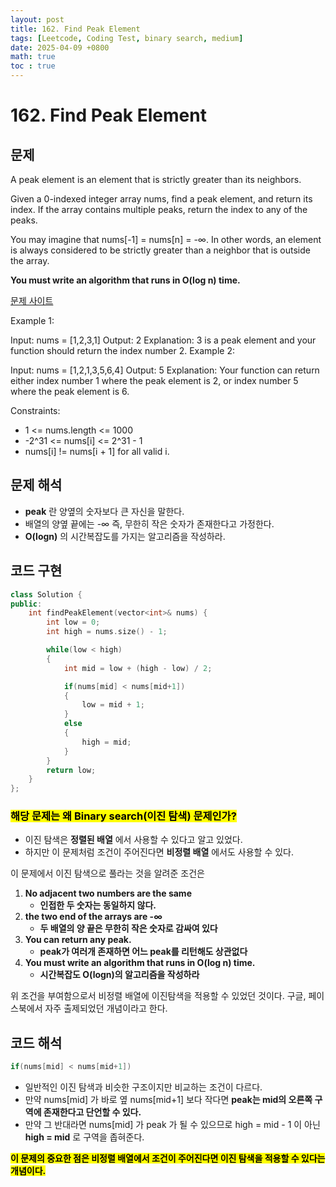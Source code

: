 ```yaml
---
layout: post
title: 162. Find Peak Element
tags: [Leetcode, Coding Test, binary search, medium]
date: 2025-04-09 +0800
math: true
toc : true
---
```



# 162. Find Peak Element



## 문제 

A peak element is an element that is strictly greater than its neighbors.

Given a 0-indexed integer array nums, find a peak element, and return its index. If the array contains multiple peaks, return the index to any of the peaks.

You may imagine that nums[-1] = nums[n] = -∞. In other words, an element is always considered to be strictly greater than a neighbor that is outside the array.

**You must write an algorithm that runs in O(log n) time.**

[문제 사이트](https://leetcode.com/problems/find-peak-element/description/?envType=study-plan-v2&envId=top-interview-150) 

Example 1:

Input: nums = [1,2,3,1]
Output: 2
Explanation: 3 is a peak element and your function should return the index number 2.
Example 2:

Input: nums = [1,2,1,3,5,6,4]
Output: 5
Explanation: Your function can return either index number 1 where the peak element is 2, or index number 5 where the peak element is 6.
 

Constraints:

- 1 <= nums.length <= 1000
- -2^31 <= nums[i] <= 2^31 - 1
- nums[i] != nums[i + 1] for all valid i.



## 문제 해석

- **peak** 란 양옆의 숫자보다 큰 자신을 말한다.
- 배열의 양옆 끝에는 -∞ 즉, 무한히 작은 숫자가 존재한다고 가정한다.
- **O(logn)** 의 시간복잡도를 가지는 알고리즘을 작성하라.



## 코드 구현

```cpp
class Solution {
public:
    int findPeakElement(vector<int>& nums) {
        int low = 0;
        int high = nums.size() - 1;

        while(low < high)
        {
            int mid = low + (high - low) / 2;

            if(nums[mid] < nums[mid+1])
            {
                low = mid + 1;
            }
            else
            {
                high = mid;
            }
        }
        return low;
    }
};
```

### <mark>해당 문제는 왜 Binary search(이진 탐색) 문제인가?</mark>

- 이진 탐색은 **정렬된 배열** 에서 사용할 수 있다고 알고 있었다.
- 하지만 이 문제처럼 조건이 주어진다면 **비정렬 배열** 에서도 사용할 수 있다.


이 문제에서 이진 탐색으로 풀라는 것을 알려준 조건은
1. **No adjacent two numbers are the same**
   - **인접한 두 숫자는 동일하지 않다.**
2. **the two end of the arrays are -∞**
   - **두 배열의 양 끝은 무한히 작은 숫자로 감싸여 있다**
3. **You can return any peak.**
   - **peak가 여러개 존재하면 어느 peak를 리턴해도 상관없다**
4. **You must write an algorithm that runs in O(log n) time.**
   - **시간복잡도 O(logn)의 알고리즘을 작성하라**


위 조건을 부여함으로서 비정렬 배열에 이진탐색을 적용할 수 있었던 것이다. 구글, 페이스북에서 자주 출제되었던 개념이라고 한다.


## 코드 해석


```cpp
if(nums[mid] < nums[mid+1])
```
- 일반적인 이진 탐색과 비슷한 구조이지만 비교하는 조건이 다르다.
- 만약 nums[mid] 가 바로 옆 nums[mid+1] 보다 작다면 **peak는 mid의 오른쪽 구역에 존재한다고 단언할 수 있다.**
- 만약 그 반대라면 nums[mid] 가 peak 가 될 수 있으므로 high = mid - 1 이 아닌 **high = mid** 로 구역을 좁혀준다.


**<mark>이 문제의 중요한 점은 비정렬 배열에서 조건이 주어진다면 이진 탐색을 적용할 수 있다는 개념이다.</mark>**
